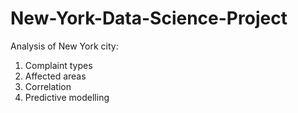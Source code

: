 # New-York-Data-Science-Project

Analysis of New York city:
1. Complaint types
2. Affected areas
3. Correlation
4. Predictive modelling
